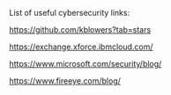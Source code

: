 List of useful cybersecurity links:

https://github.com/kblowers?tab=stars

https://exchange.xforce.ibmcloud.com/

https://www.microsoft.com/security/blog/

https://www.fireeye.com/blog/
